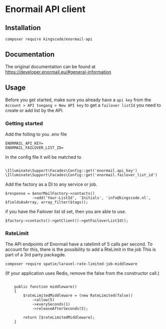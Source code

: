 # Enormail API client

## Installation

```text
composer require kingscode/enormail-api
```

## Documentation
The original documentation can be found at https://developer.enormail.eu/#general-information




## Usage

Before you get started, make sure you already have a `api key` from the
``
Account > API toegang > New API key
``
to get a `failover listId` you need to create or add list by the API.

### Getting started

Add the folling to you .env file
```dotenv
ENORMAIL_API_KEY=
ENORMAIL_FAILOVER_LIST_ID=
```

In the config file it will be matched to
```injectablephp

\Illuminate\Support\Facades\Config::get('enormail.api_key')
\Illuminate\Support\Facades\Config::get('enormail.failover_list_id')

```

Add the factory as a DI to any service or job.

```injectablephp
$response = $enorMailFactory->contacts()
            ->add('Your-ListId', 'Initials', 'info@kingscode.nl', $fieldsAsArray, array_filter($tags));
```

if you have the Failover list id set, then you are able to use.
```injectablephp
$factory->contacts()->getClient()->getFailoverListId();
```

### RateLimit
The API endpoints of Enormail have a ratelimit of 5 calls per second.
To account for this, there is the possibility to add a RteLimit in the job
This is part of a 3rd party packagde.

```text
composer require spatie/laravel-rate-limited-job-middleware
```

(If your application uses Redis, remove the false from the constructor call.)

```injectablephp

    public function middleware()
    {
        $rateLimitedMiddleware = (new RateLimited(false))
            ->allow(5)
            ->everySeconds(1)
            ->releaseAfterSeconds(5);

        return [$rateLimitedMiddleware];
    }

```

